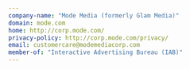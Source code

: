 ```yaml
---
company-name: "Mode Media (formerly Glam Media)"
domain: mode.com
home: http://corp.mode.com/
privacy-policy: http://corp.mode.com/privacy/
email: customercare@modemediacorp.com
member-of: "Interactive Advertising Bureau (IAB)"
---
```




